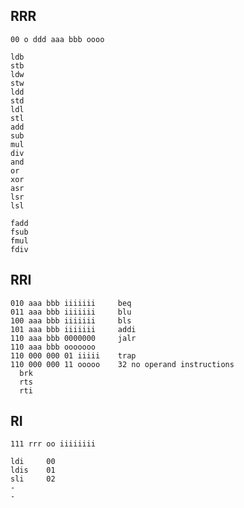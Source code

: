 RRR
---

    00 o ddd aaa bbb oooo

    ldb 
    stb
    ldw
    stw
    ldd
    std
    ldl
    stl
    add
    sub
    mul
    div
    and
    or
    xor
    asr
    lsr
    lsl
    
    fadd
    fsub
    fmul
    fdiv

RRI
---

    010 aaa bbb iiiiiii     beq
    011 aaa bbb iiiiiii     blu
    100 aaa bbb iiiiiii     bls
    101 aaa bbb iiiiiii     addi
    110 aaa bbb 0000000     jalr
    110 aaa bbb ooooooo     
    110 000 000 01 iiiii    trap
    110 000 000 11 ooooo    32 no operand instructions
      brk
      rts
      rti

RI
--

    111 rrr oo iiiiiiii

    ldi     00
    ldis    01
    sli     02
    -
    -

